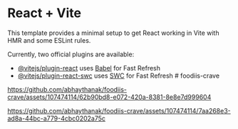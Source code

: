# React + Vite

This template provides a minimal setup to get React working in Vite with HMR and some ESLint rules.

Currently, two official plugins are available:

- [@vitejs/plugin-react](https://github.com/vitejs/vite-plugin-react/blob/main/packages/plugin-react/README.md) uses [Babel](https://babeljs.io/) for Fast Refresh
- [@vitejs/plugin-react-swc](https://github.com/vitejs/vite-plugin-react-swc) uses [SWC](https://swc.rs/) for Fast Refresh
#   f o o d i i s - c r a v e 

https://github.com/abhaythanak/foodiis-crave/assets/107474114/62b90bd8-e072-420a-8381-8e8e7d999604


 
 


https://github.com/abhaythanak/foodiis-crave/assets/107474114/7aa268e3-ad8a-44bc-a779-4cbc0202a75c

